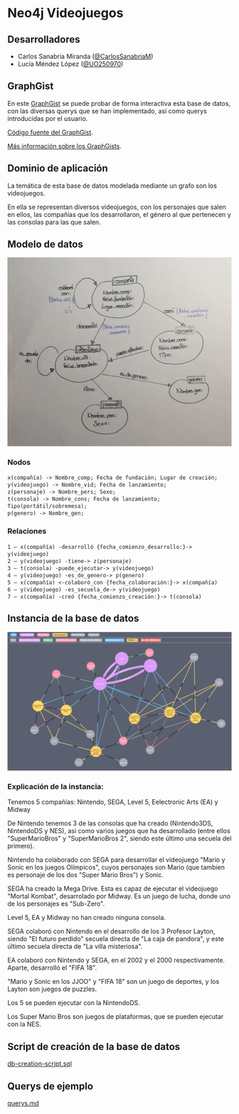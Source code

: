 # Neo4j Videojuegos

## Desarrolladores
* Carlos Sanabria Miranda ([@CarlosSanabriaM](https://github.com/CarlosSanabriaM))
* Lucía Méndez López ([@UO250970](https://github.com/UO250970))

## GraphGist
En este [GraphGist](https://portal.graphgist.org/graph_gist_candidates/fe3da5d4-bc13-45cc-a36d-aadbd4fb0107) se puede probar de forma interactiva esta base de datos, con las diversas querys que se han implementado, así como querys introducidas por el usuario.

[Código fuente del GraphGist](graph-gist.txt).

[Más información sobre los GraphGists](https://neo4j.com/graphgists/).

## Dominio de aplicación
La temática de esta base de datos modelada mediante un grafo son los videojuegos.

En ella se representan diversos videojuegos, con los personajes que salen en ellos, las compañías que los desarrollaron, el género al que pertenecen y las consolas para las que salen.

## Modelo de datos
![Data Model](img/data-model.jpeg)

### Nodos
```
x(compañía) -> Nombre_comp; Fecha de fundación; Lugar de creación;
y(videojuego) -> Nombre_vid; Fecha de lanzamiento;
z(personaje) -> Nombre_pers; Sexo;
t(consola) -> Nombre_cons; Fecha de lanzamiento; Tipo(portátil/sobremesa);
p(genero) -> Nombre_gen;
```

### Relaciones
```
1 – x(compañía) -desarrolló {fecha_comienzo_desarrollo:}-> y(videojuego)
2 – y(videojuego) -tiene-> z(personaje)
3 – t(consola) -puede_ejecutar-> y(videojuego)  
4 – y(videojuego) -es_de_genero-> p(genero)  
5 – x(compañía) <-colaboró_con {fecha_colaboración:}-> x(compañía)
6 – y(videojuego) -es_secuela_de-> y(videojuego)
7 – x(compañía) -creó {fecha_comienzo_creación:}-> t(consola)
```

## Instancia de la base de datos
![Database Instance](img/db-instance.png)

### Explicación de la instancia:
Tenemos 5 compañías: Nintendo, SEGA, Level 5, Eelectronic Arts (EA) y Midway

De Nintendo tenemos 3 de las consolas que ha creado (Nintendo3DS, NintendoDS y NES), así como varios juegos que ha desarrollado (entre ellos "SuperMarioBros" y "SuperMarioBros 2", siendo este último una secuela del primero).

Nintendo ha colaborado con SEGA para desarrollar el videojuego "Mario y Sonic en los juegos Olímpicos", cuyos personajes son Mario (que tambien es personaje de los dos "Super Mario Bros") y Sonic.

SEGA ha creado la Mega Drive. Esta es capaz de ejecutar el videojuego "Mortal Kombat", desarrolado por Midway. Es un juego de lucha, donde uno de los personajes es "Sub-Zero".

Level 5, EA y Midway no han creado ninguna consola.

SEGA colaboró con Nintendo en el desarrollo de los 3 Profesor Layton, siendo "El futuro perdido" secuela directa de "La caja de pandora", y este último secuela directa de "La villa misteriosa".

EA colaboró con Nintendo y SEGA, en el 2002 y el 2000 respectivamente. Aparte, desarrolló el "FIFA 18".

"Mario y Sonic en los JJOO" y "FIFA 18" son un juego de deportes, y los Layton son juegos de puzzles.

Los 5 se pueden ejecutar con la NintendoDS.

Los Super Mario Bros son juegos de plataformas, que se pueden ejecutar con la NES.

## Script de creación de la base de datos
[db-creation-script.sql](db-creation-script.sql)

## Querys de ejemplo
[querys.md](querys.md)
